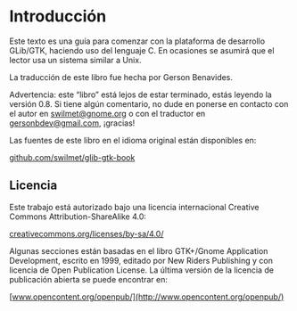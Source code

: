 # Introducción

Este texto es una guía para comenzar con la plataforma de desarrollo GLib/GTK, haciendo uso del lenguaje C. En ocasiones se asumirá que el lector usa un sistema similar a Unix.

La traducción de este libro fue hecha por Gerson Benavides.

Advertencia: este “libro” está lejos de estar terminado, estás leyendo la versión 0.8. Si tiene algún comentario, no dude en ponerse en contacto con el autor
en swilmet@gnome.org o con el traductor en gersonbdev@gmail.com, ¡gracias!

Las fuentes de este libro en el idioma original están disponibles en:

[github.com/swilmet/glib-gtk-book](https://github.com/swilmet/glib-gtk-book)

## Licencia

Este trabajo está autorizado bajo una licencia internacional Creative Commons Attribution-ShareAlike 4.0:

[creativecommons.org/licenses/by-sa/4.0/](https://creativecommons.org/licenses/by-sa/4.0/)

Algunas secciones están basadas en el libro GTK+/Gnome Application Development, escrito en 1999, editado por New Riders Publishing y con licencia de Open Publication License. La última versión de la licencia de publicación abierta se
puede encontrar en:

[www.opencontent.org/openpub/](http://www.opencontent.org/openpub/)